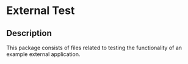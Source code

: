 <!-- (c) https://github.com/MontiCore/monticore -->
# External Test

## Description
This package consists of files related to testing the functionality of an example external application.
